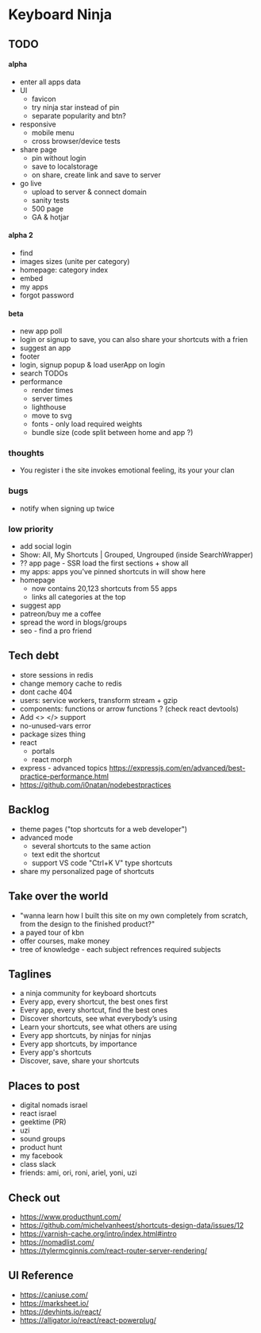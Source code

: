 # Keyboard Ninja

## TODO

#### alpha

- enter all apps data
- UI
  - favicon  
  - try ninja star instead of pin
  - separate popularity and btn?
- responsive
  - mobile menu
  - cross browser/device tests
- share page
  - pin without login
  - save to localstorage
  - on share, create link and save to server
- go live
  - upload to server & connect domain
  - sanity tests
  - 500 page
  - GA & hotjar

#### alpha 2

- find
- images sizes (unite per category)
- homepage: category index
- embed
- my apps
- forgot password

#### beta

- new app poll
- login or signup to save, you can also share your shortcuts with a frien
- suggest an app
- footer
- login, signup popup & load userApp on login
- search TODOs
- performance
  - render times
  - server times
  - lighthouse
  - move to svg
  - fonts - only load required weights
  - bundle size (code split between home and app ?)

### thoughts

- You register i the site invokes emotional feeling, its your your clan

### bugs

- notify when signing up twice

### low priority

- add social login
- Show: All, My Shortcuts | Grouped, Ungrouped (inside SearchWrapper)
- ?? app page - SSR load the first sections + show all
- my apps: apps you've pinned shortcuts in will show here
- homepage
  - now contains 20,123 shortcuts from 55 apps
  - links all categories at the top
- suggest app
- patreon/buy me a coffee
- spread the word in blogs/groups
- seo - find a pro friend

## Tech debt

- store sessions in redis
- change memory cache to redis
- dont cache 404
- users: service workers, transform stream + gzip
- components: functions or arrow functions ? (check react devtools)
- Add <> </> support
- no-unused-vars error
- package sizes thing
- react
  - portals
  - react morph
- express - advanced topics https://expressjs.com/en/advanced/best-practice-performance.html
- https://github.com/i0natan/nodebestpractices

## Backlog

- theme pages ("top shortcuts for a web developer")
- advanced mode
  - several shortcuts to the same action
  - text edit the shortcut
  - support VS code "Ctrl+K V" type shortcuts
- share my personalized page of shortcuts

## Take over the world

- "wanna learn how I built this site on my own completely from scratch, from the design to the finished product?"
- a payed tour of kbn
- offer courses, make money
- tree of knowledge - each subject refrences required subjects

## Taglines

- a ninja community for keyboard shortcuts
- Every app, every shortcut, the best ones first
- Every app, every shortcut, find the best ones
- Discover shortcuts, see what everybody’s using
- Learn your shortcuts, see what others are using
- Every app shortcuts, by ninjas for ninjas
- Every app shortcuts, by importance
- Every app's shortcuts
- Discover, save, share your shortcuts

## Places to post

- digital nomads israel
- react israel
- geektime (PR)
- uzi
- sound groups
- product hunt
- my facebook
- class slack
- friends: ami, ori, roni, ariel, yoni, uzi

## Check out

- https://www.producthunt.com/
- https://github.com/michelvanheest/shortcuts-design-data/issues/12
- https://varnish-cache.org/intro/index.html#intro
- https://nomadlist.com/
- https://tylermcginnis.com/react-router-server-rendering/

## UI Reference

- https://caniuse.com/
- https://marksheet.io/
- https://devhints.io/react/
- https://alligator.io/react/react-powerplug/
